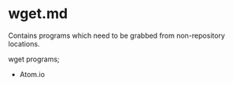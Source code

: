 # wget.md
Contains programs which need to be grabbed from non-repository locations.

wget programs;
* Atom.io

